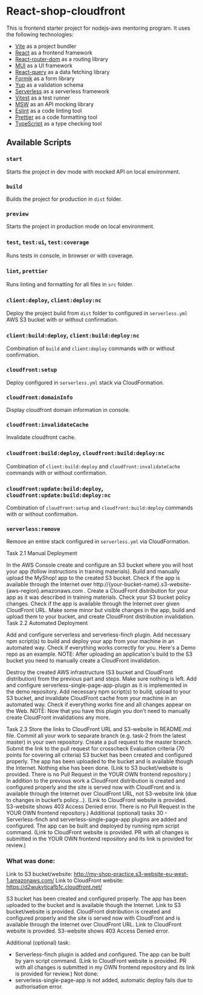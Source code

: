 # React-shop-cloudfront

This is frontend starter project for nodejs-aws mentoring program. It uses the following technologies:

- [Vite](https://vitejs.dev/) as a project bundler
- [React](https://beta.reactjs.org/) as a frontend framework
- [React-router-dom](https://reactrouterdotcom.fly.dev/) as a routing library
- [MUI](https://mui.com/) as a UI framework
- [React-query](https://react-query-v3.tanstack.com/) as a data fetching library
- [Formik](https://formik.org/) as a form library
- [Yup](https://github.com/jquense/yup) as a validation schema
- [Serverless](https://serverless.com/) as a serverless framework
- [Vitest](https://vitest.dev/) as a test runner
- [MSW](https://mswjs.io/) as an API mocking library
- [Eslint](https://eslint.org/) as a code linting tool
- [Prettier](https://prettier.io/) as a code formatting tool
- [TypeScript](https://www.typescriptlang.org/) as a type checking tool

## Available Scripts

### `start`

Starts the project in dev mode with mocked API on local environment.

### `build`

Builds the project for production in `dist` folder.

### `preview`

Starts the project in production mode on local environment.

### `test`, `test:ui`, `test:coverage`

Runs tests in console, in browser or with coverage.

### `lint`, `prettier`

Runs linting and formatting for all files in `src` folder.

### `client:deploy`, `client:deploy:nc`

Deploy the project build from `dist` folder to configured in `serverless.yml` AWS S3 bucket with or without confirmation.

### `client:build:deploy`, `client:build:deploy:nc`

Combination of `build` and `client:deploy` commands with or without confirmation.

### `cloudfront:setup`

Deploy configured in `serverless.yml` stack via CloudFormation.

### `cloudfront:domainInfo`

Display cloudfront domain information in console.

### `cloudfront:invalidateCache`

Invalidate cloudfront cache.

### `cloudfront:build:deploy`, `cloudfront:build:deploy:nc`

Combination of `client:build:deploy` and `cloudfront:invalidateCache` commands with or without confirmation.

### `cloudfront:update:build:deploy`, `cloudfront:update:build:deploy:nc`

Combination of `cloudfront:setup` and `cloudfront:build:deploy` commands with or without confirmation.

### `serverless:remove`

Remove an entire stack configured in `serverless.yml` via CloudFormation.

Task 2.1
Manual Deployment

In the AWS Console create and configure an S3 bucket where you will host your app (follow instructions in training materials).
Build and manually upload the MyShop! app to the created S3 bucket. Check if the app is available through the Internet over http://{your-bucket-name}.s3-website-{aws-region}.amazonaws.com .
Create a CloudFront distribution for your app as it was described in training materials. Check your S3 bucket policy changes. Check if the app is available through the Internet over given CloudFront URL.
Make some minor but visible changes in the app, build and upload them to your bucket, and create CloudFront distribution invalidation.
Task 2.2
Automated Deployment

Add and configure serverless and serverless-finch plugin. Add necessary npm script(s) to build and deploy your app from your machine in an automated way. Check if everything works correctly for you. Here's a Demo repo as an example.
NOTE: After uploading an application's build to the S3 bucket you need to manually create a CloudFront invalidation.

Destroy the created AWS infrastructure (S3 bucket and CloudFront distribution) from the previous part and steps. Make sure nothing is left.
Add and configure serverless-single-page-app-plugin as it is implemented in the demo repository. Add necessary npm script(s) to build, upload to your S3 bucket, and invalidate CloudFront cache from your machine in an automated way. Check if everything works fine and all changes appear on the Web.
NOTE: Now that you have this plugin you don’t need to manually create CloudFront invalidations any more.

Task 2.3
Store the links to CloudFront URL and S3-website in README.md file.
Commit all your work to separate branch (e.g. task-2 from the latest master) in your own repository.
Create a pull request to the master branch.
Submit the link to the pull request for crosscheck
Evaluation criteria (70 points for covering all criteria)
S3 bucket has been created and configured properly. The app has been uploaded to the bucket and is available though the Internet. Nothing else has been done. (Link to S3 bucket/website is provided. There is no Pull Request in the YOUR OWN frontend repository.)
In addition to the previous work a CloudFront distribution is created and configured properly and the site is served now with CloudFront and is available through the Internet over CloudFront URL, not S3-website link (due to changes in bucket’s policy...). (Link to CloudFront website is provided. S3-website shows 403 Access Denied error. There is no Pull Request in the YOUR OWN frontend repository.)
Additional (optional) tasks
30 - Serverless-finch and serverless-single-page-app plugins are added and configured. The app can be built and deployed by running npm script command. (Link to CloudFront website is provided. PR with all changes is submitted in the YOUR OWN frontend repository and its link is provided for review.)

### What was done:
Link to S3 bucket/website: http://my-shop-practice.s3-website-eu-west-1.amazonaws.com/
Link to CloudFront website: https://d2wukvticafb1c.cloudfront.net/

S3 bucket has been created and configured properly. The app has been uploaded to the bucket and is available though the Internet. Link to S3 bucket/website is provided.
CloudFront distribution is created and configured properly and the site is served now with CloudFront and is available through the Internet over CloudFront URL. Link to CloudFront website is provided. S3-website shows 403 Access Denied error.

Additional (optional) task:
- Serverless-finch plugin is added and configured. The app can be built by yarn script command. (Link to CloudFront website is provided.  PR with all changes is submitted in my OWN frontend repository and its link is provided for review.)
Not done:
- serverless-single-page-app is not added, automatic deploy fails due to authorisation error.